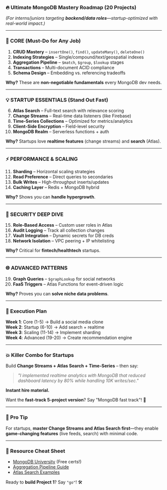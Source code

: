 ### **🔥 Ultimate MongoDB Mastery Roadmap (20 Projects)**  
*(For interns/juniors targeting **backend/data roles**—startup-optimized with real-world impact.)*  

---

### **🚀 CORE (Must-Do for Any Job)**  
1. **CRUD Mastery** – `insertOne()`, `find()`, `updateMany()`, `deleteOne()`  
2. **Indexing Strategies** – Single/compound/text/geospatial indexes  
3. **Aggregation Pipeline** – `$match`, `$group`, `$lookup` stages  
4. **Transactions** – Multi-document ACID compliance  
5. **Schema Design** – Embedding vs. referencing tradeoffs  

**Why?** These are **non-negotiable fundamentals** every MongoDB dev needs.  

---

### **💡 STARTUP ESSENTIALS (Stand Out Fast)**  
6. **Atlas Search** – Full-text search with relevance scoring  
7. **Change Streams** – Real-time data listeners (like Firebase)  
8. **Time-Series Collections** – Optimized for metrics/analytics  
9. **Client-Side Encryption** – Field-level security  
10. **MongoDB Realm** – Serverless functions + auth  

**Why?** Startups love **realtime features** (change streams) and **search** (Atlas).  

---

### **⚡ PERFORMANCE & SCALING**  
11. **Sharding** – Horizontal scaling strategies  
12. **Read Preference** – Direct queries to secondaries  
13. **Bulk Writes** – High-throughput inserts/updates  
14. **Caching Layer** – Redis + MongoDB hybrid  

**Why?** Shows you can **handle hypergrowth**.  

---

### **🔐 SECURITY DEEP DIVE**  
15. **Role-Based Access** – Custom user roles in Atlas  
16. **Audit Logging** – Track all collection changes  
17. **Vault Integration** – Dynamic secrets for DB creds  
18. **Network Isolation** – VPC peering + IP whitelisting  

**Why?** Critical for **fintech/healthtech** startups.  

---

### **🌐 ADVANCED PATTERNS**  
19. **Graph Queries** – `$graphLookup` for social networks  
20. **FaaS Triggers** – Atlas Functions for event-driven logic  

**Why?** Proves you can **solve niche data problems**.  

---

### **🎯 Execution Plan**  
**Week 1**: Core (1-5) → Build a social media clone  
**Week 2**: Startup (6-10) → Add search + realtime  
**Week 3**: Scaling (11-14) → Implement sharding  
**Week 4**: Advanced (19-20) → Create recommendation engine  

---

### **💥 Killer Combo for Startups**  
Build **Change Streams + Atlas Search + Time-Series** – then say:  
> *"I implemented realtime analytics with MongoDB that reduced dashboard latency by 80% while handling 10K writes/sec."*  

**Instant hire material.**  

Want the **fast-track 5-project version**? Say "MongoDB fast track"! 🚀  

--- 

### **📌 Pro Tip**  
For startups, **master Change Streams and Atlas Search first**—they enable **game-changing features** (live feeds, search) with minimal code.  

--- 

### **🔗 Resource Cheat Sheet**  
- [MongoDB University](https://university.mongodb.com/) (Free certs!)  
- [Aggregation Pipeline Guide](https://www.mongodb.com/docs/manual/core/aggregation-pipeline/)  
- [Atlas Search Examples](https://www.mongodb.com/docs/atlas/atlas-search/tutorial/)  

Ready to **build Project 1**? Say `"go"`! 🛠️